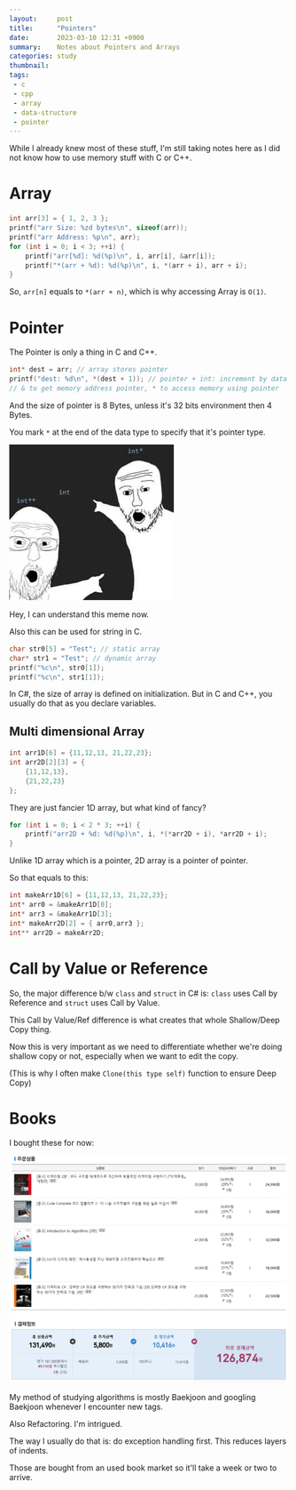 ```yaml
---
layout:     post
title:      "Pointers"
date:       2023-03-10 12:31 +0900
summary:    Notes about Pointers and Arrays
categories: study
thumbnail: 
tags:
 - c
 - cpp
 - array
 - data-structure
 - pointer
---
```


While I already knew most of these stuff,
I'm still taking notes here as I did not know
how to use memory stuff with C or C++.

# Array

```c
int arr[3] = { 1, 2, 3 };
printf("arr Size: %zd bytes\n", sizeof(arr));
printf("arr Address: %p\n", arr);
for (int i = 0; i < 3; ++i) {
    printf("arr[%d]: %d(%p)\n", i, arr[i], &arr[i]);
    printf("*(arr + %d): %d(%p)\n", i, *(arr + i), arr + i);
}
```

So, `arr[n]` equals to `*(arr + n)`,
which is why accessing Array is `O(1)`.


# Pointer

The Pointer is only a thing in C and C++.

```c
int* dest = arr; // array stores pointer
printf("dest: %d\n", *(dest + 1)); // pointer + int: increment by data size
// & to get memory address pointer, * to access memory using pointer
```

And the size of pointer is 8 Bytes, unless it's 32 bits environment then 4 Bytes.

You mark `*` at the end of the data type to specify that it's pointer type.

![Image](/images/0310-vljdvngdwuy71.jpg)

Hey, I can understand this meme now.

Also this can be used for string in C.

```c
char str0[5] = "Test"; // static array
char* str1 = "Test"; // dynamic array
printf("%c\n", str0[1]);
printf("%c\n", str1[1]);
```

In C#, the size of array is defined on initialization.
But in C and C++, you usually do that as you declare variables.

## Multi dimensional Array

```c
int arr1D[6] = {11,12,13, 21,22,23};
int arr2D[2][3] = {
    {11,12,13},
    {21,22,23}
};
```

They are just fancier 1D array, but what kind of fancy?

```c
for (int i = 0; i < 2 * 3; ++i) {
    printf("arr2D + %d: %d(%p)\n", i, *(*arr2D + i), *arr2D + i);
}
```

Unlike 1D array which is a pointer, 2D array is a pointer of pointer.

So that equals to this:

```c
int makeArr1D[6] = {11,12,13, 21,22,23};
int* arr0 = &makeArr1D[0];
int* arr3 = &makeArr1D[3];
int* makeArr2D[2] = { arr0,arr3 };
int** arr2D = makeArr2D;
```


# Call by Value or Reference

So, the major difference b/w `class` and `struct` in C# is:
`class` uses Call by Reference and
`struct` uses Call by Value.

This Call by Value/Ref difference is what creates that whole
Shallow/Deep Copy thing.

Now this is very important as we need to differentiate whether
we're doing shallow copy or not, especially when we want to edit the copy.

(This is why I often make `Clone(this type self)` function to ensure Deep Copy)


# Books

I bought these for now:

![Books](/images/0310-Cap_2023-03-09_14-47-39-636.png)

My method of studying algorithms is mostly Baekjoon
and googling Baekjoon whenever I encounter new tags.

Also Refactoring. I'm intrigued.

The way I usually do that is: do exception handling first.
This reduces layers of indents.

Those are bought from an used book market so it'll take a week
or two to arrive.

